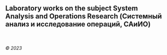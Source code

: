 ## Laboratory works on the subject System Analysis and Operations Research (Системный анализ и исследование операций, САиИО)

&nbsp;  
###### © 2023
